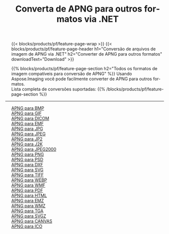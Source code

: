 ﻿---
title: Converta de APNG para outros formatos via .NET 
weight: 3920
url: /pt/net/conversion/from/apng 
lang: pt
langdirlevel: 2
locales: zh-hans,ja,it,ru,de,es,fr,nl,id,lt,pl,pt,vi,tr,ko,zh-hant,ar,hi,th,sv,cs,uk,he
description: Usando Aspose.Imaging você pode facilmente converter de APNG para outros formatos
---

{{< blocks/products/pf/feature-page-wrap >}}
{{< blocks/products/pf/feature-page-header h1="Conversão de arquivos de imagem de APNG via .NET" h2="Converter de APNG para outros formatos" downloadText="Download" >}}


{{% blocks/products/pf/feature-page-section  h2="Todos os formatos de imagem compatíveis para conversão de APNG" %}}
Usando Aspose.Imaging você pode facilmente converter de APNG para outros formatos.
<br/>
Lista completa de conversões suportadas:
{{% /blocks/products/pf/feature-page-section %}}
<div class="container-fluid productfamilypage bg-gray">
    <div class="convertypes bg-gray agp-content section">
        <div class="container">
		<hr style="margin-left:-20px;"/>
		<div class="row other-converters">
		    <div class='col-md-2 other-converter remove-lp remove-rp'><a href="/imaging/pt/net/conversion/apng-to-bmp" >APNG para BMP</a></div><div class='col-md-2 other-converter remove-lp remove-rp'><a href="/imaging/pt/net/conversion/apng-to-gif" >APNG para GIF</a></div><div class='col-md-2 other-converter remove-lp remove-rp'><a href="/imaging/pt/net/conversion/apng-to-dicom" >APNG para DICOM</a></div><div class='col-md-2 other-converter remove-lp remove-rp'><a href="/imaging/pt/net/conversion/apng-to-emf" >APNG para EMF</a></div><div class='col-md-2 other-converter remove-lp remove-rp'><a href="/imaging/pt/net/conversion/apng-to-jpg" >APNG para JPG</a></div><div class='col-md-2 other-converter remove-lp remove-rp'><a href="/imaging/pt/net/conversion/apng-to-jpeg" >APNG para JPEG</a></div><div class='col-md-2 other-converter remove-lp remove-rp'><a href="/imaging/pt/net/conversion/apng-to-jp2" >APNG para JP2</a></div><div class='col-md-2 other-converter remove-lp remove-rp'><a href="/imaging/pt/net/conversion/apng-to-j2k" >APNG para J2K</a></div><div class='col-md-2 other-converter remove-lp remove-rp'><a href="/imaging/pt/net/conversion/apng-to-jpeg2000" >APNG para JPEG2000</a></div><div class='col-md-2 other-converter remove-lp remove-rp'><a href="/imaging/pt/net/conversion/apng-to-png" >APNG para PNG</a></div><div class='col-md-2 other-converter remove-lp remove-rp'><a href="/imaging/pt/net/conversion/apng-to-psd" >APNG para PSD</a></div><div class='col-md-2 other-converter remove-lp remove-rp'><a href="/imaging/pt/net/conversion/apng-to-dxf" >APNG para DXF</a></div><div class='col-md-2 other-converter remove-lp remove-rp'><a href="/imaging/pt/net/conversion/apng-to-svg" >APNG para SVG</a></div><div class='col-md-2 other-converter remove-lp remove-rp'><a href="/imaging/pt/net/conversion/apng-to-tiff" >APNG para TIFF</a></div><div class='col-md-2 other-converter remove-lp remove-rp'><a href="/imaging/pt/net/conversion/apng-to-webp" >APNG para WEBP</a></div><div class='col-md-2 other-converter remove-lp remove-rp'><a href="/imaging/pt/net/conversion/apng-to-wmf" >APNG para WMF</a></div><div class='col-md-2 other-converter remove-lp remove-rp'><a href="/imaging/pt/net/conversion/apng-to-pdf" >APNG para PDF</a></div><div class='col-md-2 other-converter remove-lp remove-rp'><a href="/imaging/pt/net/conversion/apng-to-html" >APNG para HTML</a></div><div class='col-md-2 other-converter remove-lp remove-rp'><a href="/imaging/pt/net/conversion/apng-to-emz" >APNG para EMZ</a></div><div class='col-md-2 other-converter remove-lp remove-rp'><a href="/imaging/pt/net/conversion/apng-to-wmz" >APNG para WMZ</a></div><div class='col-md-2 other-converter remove-lp remove-rp'><a href="/imaging/pt/net/conversion/apng-to-tga" >APNG para TGA</a></div><div class='col-md-2 other-converter remove-lp remove-rp'><a href="/imaging/pt/net/conversion/apng-to-svgz" >APNG para SVGZ</a></div><div class='col-md-2 other-converter remove-lp remove-rp'><a href="/imaging/pt/net/conversion/apng-to-canvas" >APNG para CANVAS</a></div><div class='col-md-2 other-converter remove-lp remove-rp'><a href="/imaging/pt/net/conversion/apng-to-ico" >APNG para ICO</a></div>
                </div>
        </div>
    </div>
</div>
<br/>

